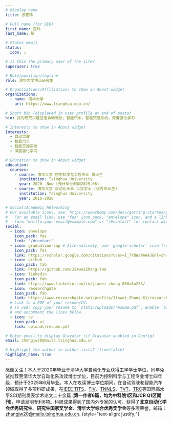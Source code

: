```yaml
---
# Display name
title: 张嘉玮

# Full name (for SEO)
first_name: 嘉玮
last_name: 张

# Status emoji
status:
  icon: ☕️

# Is this the primary user of the site?
superuser: true

# Role/position/tagline
role: 清华大学博士研究生

# Organizations/Affiliations to show in About widget
organizations:
  - name: 清华大学
    url: https://www.tsinghua.edu.cn/

# Short bio (displayed in user profile at end of posts)
bio: 我的研究兴趣包括自动驾驶，智能汽车，智能交通系统，深度强化学习.

# Interests to show in About widget
Interests:
  - 自动驾驶
  - 智能汽车
  - 智能交通系统
  - 深度强化学习

# Education to show in About widget
education:
  courses:
    - course: 清华大学 控制科学与工程专业 博士生
      institution: Tsinghua University
      year: 2020--Now (预计毕业时间2025.06)
    - course: 清华大学 自动化专业 工学学士 (优秀毕业生)
      institution: Tsinghua University
      year: 2016-2020

# Social/Academic Networking
# For available icons, see: https://wowchemy.com/docs/getting-started/page-builder/#icons
#   For an email link, use "fas" icon pack, "envelope" icon, and a link in the
#   form "mailto:your-email@example.com" or "/#contact" for contact widget.
social:
  - icon: envelope
    icon_pack: fas
    link: '/#contact'
  - icon: graduation-cap # Alternatively, use `google-scholar` icon from `ai` icon pack
    icon_pack: fas
    link: https://scholar.google.com/citations?user=I_7YQWsAAAAJ&hl=zh-CN&authuser=1
  - icon: github
    icon_pack: fab
    link: https://github.com/JiaweiZhang-THU
  - icon: linkedin
    icon_pack: fab
    link: https://www.linkedin.com/in/jiawei-zhang-060a6a233/
  - icon: researchgate
    icon_pack: fab
    link: https://www.researchgate.net/profile/Jiawei-Zhang-61/research
  # Link to a PDF of your resume/CV.
  # To use: copy your resume to `static/uploads/resume.pdf`, enable `ai` icons in `params.yaml`,
  # and uncomment the lines below.
  - icon: cv
    icon_pack: ai
    link: uploads/resume.pdf

# Enter email to display Gravatar (if Gravatar enabled in Config)
email: zhangjw20@mails.tsinghua.edu.cn

# Highlight the author in author lists? (true/false)
highlight_name: true
---
```


感谢关注！本人于2020年毕业于清华大学自动化专业获得工学学士学位，同年免试推荐至清华大学自动化系攻读博士学位，目前为控制科学与工程专业博士四年级，预计于2025年6月毕业。本人在攻读博士学位期间，在自动驾驶和智能汽车领域取得了多项科研成果，在[IEEE TITS](https://ieeexplore.ieee.org/xpl/RecentIssue.jsp?punumber=6979)、[TIV](https://ieeexplore.ieee.org/xpl/RecentIssue.jsp?punumber=7274857)、[TNNLS](https://ieeexplore.ieee.org/xpl/RecentIssue.jsp?punumber=5962385)、[TVT](https://ieeexplore.ieee.org/xpl/RecentIssue.jsp?punumber=25)、[TRC](https://www.sciencedirect.com/journal/transportation-research-part-c-emerging-technologies)等国际高水平SCI期刊发表学术论文二十余篇 (**第一作者6篇，均为中科院1区和JCR Q1区期刊**)，申请发明专利6项。科研成果得到了国内外专家的认可，获得了**北京自动化学会优秀研究生**、**研究生国家奖学金**、**清华大学综合优秀奖学金**等多项荣誉。邮箱：zhangjw20@mails.tsinghua.edu.cn.
{style="text-align: justify;"}
